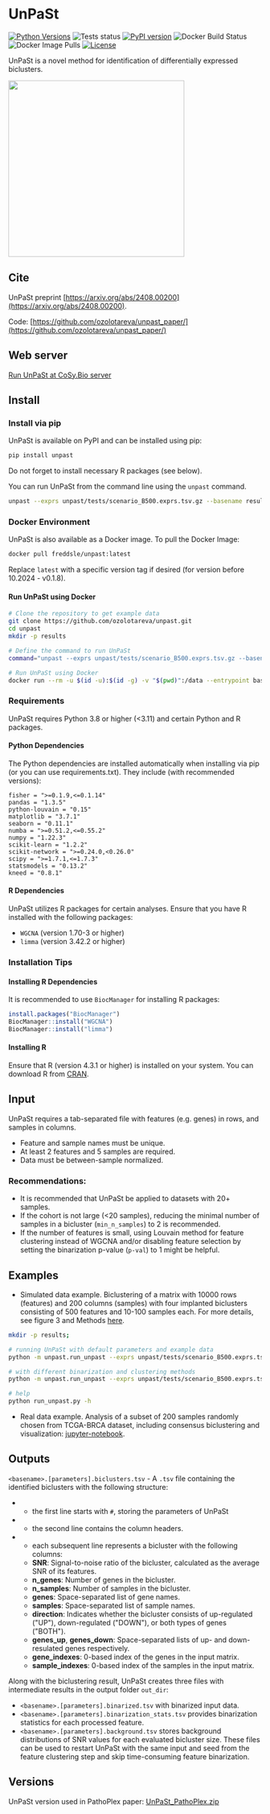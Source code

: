# UnPaSt
[![Python Versions](https://img.shields.io/pypi/pyversions/unpast.svg)](https://pypi.org/project/unpast/)
![Tests status](https://github.com/ozolotareva/unpast/actions/workflows/run_tests.yml/badge.svg)
[![PyPI version](https://badge.fury.io/py/unpast.svg)](https://badge.fury.io/py/unpast)
![Docker Build Status](https://github.com/ozolotareva/unpast/actions/workflows/docker-publish.yml/badge.svg)
![Docker Image Pulls](https://img.shields.io/docker/pulls/freddsle/unpast)
[![License](https://img.shields.io/pypi/l/unpast.svg)](https://github.com/ozolotareva/unpast/blob/main/LICENSE)


UnPaSt is a novel method for identification of differentially expressed biclusters.

<img src="https://apps.cosy.bio/unpast/assets/DESMOND2_steps2.png"  height="350">

## Cite
UnPaSt preprint [https://arxiv.org/abs/2408.00200](https://arxiv.org/abs/2408.00200).

Code: [https://github.com/ozolotareva/unpast_paper/](https://github.com/ozolotareva/unpast_paper/)

## Web server
[Run UnPaSt at CoSy.Bio server](https://apps.cosy.bio/unpast/)

## Install

### Install via pip

UnPaSt is available on PyPI and can be installed using pip:

```bash
pip install unpast
```
Do not forget to install necessary R packages (see below).

You can run UnPaSt from the command line using the `unpast` command.

```bash
unpast --exprs unpast/tests/scenario_B500.exprs.tsv.gz --basename results/scenario_B500
```

### Docker Environment

UnPaSt is also available as a Docker image. To pull the Docker Image:

```bash
docker pull freddsle/unpast:latest
```

Replace `latest` with a specific version tag if desired (for version before 10.2024 - v0.1.8).

#### Run UnPaSt using Docker

```bash
# Clone the repository to get example data
git clone https://github.com/ozolotareva/unpast.git
cd unpast
mkdir -p results

# Define the command to run UnPaSt
command="unpast --exprs unpast/tests/scenario_B500.exprs.tsv.gz --basename results/scenario_B500 --verbose"

# Run UnPaSt using Docker
docker run --rm -u $(id -u):$(id -g) -v "$(pwd)":/data --entrypoint bash freddsle/unpast -c "cd /data && PYTHONPATH=/data $command"
```

### Requirements

UnPaSt requires Python 3.8 or higher (<3.11) and certain Python and R packages.

#### Python Dependencies

The Python dependencies are installed automatically when installing via pip (or you can use requirements.txt). They include (with recommended versions):

```
fisher = ">=0.1.9,<=0.1.14"
pandas = "1.3.5"
python-louvain = "0.15"
matplotlib = "3.7.1"
seaborn = "0.11.1"
numba = ">=0.51.2,<=0.55.2"
numpy = "1.22.3"
scikit-learn = "1.2.2"
scikit-network = ">=0.24.0,<0.26.0"
scipy = ">=1.7.1,<=1.7.3"
statsmodels = "0.13.2"
kneed = "0.8.1"
```

#### R Dependencies

UnPaSt utilizes R packages for certain analyses. Ensure that you have R installed with the following packages:

- `WGCNA` (version 1.70-3 or higher)
- `limma` (version 3.42.2 or higher)

### Installation Tips

#### Installing R Dependencies

It is recommended to use `BiocManager` for installing R packages:

```R
install.packages("BiocManager")
BiocManager::install("WGCNA")
BiocManager::install("limma")
```

#### Installing R

Ensure that R (version 4.3.1 or higher) is installed on your system. You can download R from [CRAN](https://cran.r-project.org/).


## Input
UnPaSt requires a tab-separated file with features (e.g. genes) in rows, and samples in columns.
* Feature and sample names must be unique.
* At least 2 features and 5 samples are required.
* Data must be between-sample normalized.

### Recommendations: 
* It is recommended that UnPaSt be applied to datasets with 20+ samples.
* If the cohort is not large (<20 samples), reducing the minimal number of samples in a bicluster (`min_n_samples`) to 2 is recommended. 
* If the number of features is small, using Louvain method for feature clustering instead of WGCNA and/or disabling feature selection by setting the binarization p-value (`p-val`) to 1 might be helpful.

## Examples
* Simulated data example. Biclustering of a matrix with 10000 rows (features) and 200 columns (samples) with four implanted biclusters consisting of 500 features and 10-100 samples each. For more details, see figure 3 and Methods [here](https://arxiv.org/abs/2408.00200).
  
```bash
mkdir -p results;

# running UnPaSt with default parameters and example data
python -m unpast.run_unpast --exprs unpast/tests/scenario_B500.exprs.tsv.gz --basename results/scenario_B500

# with different binarization and clustering methods
python -m unpast.run_unpast --exprs unpast/tests/scenario_B500.exprs.tsv.gz --basename results/scenario_B500 --binarization ward --clustering Louvain

# help
python run_unpast.py -h
```
* Real data example. Analysis of a subset of 200 samples randomly chosen from TCGA-BRCA dataset, including consensus biclustering and visualization:
  [jupyter-notebook](https://github.com/ozolotareva/unpast/blob/main/notebooks/UnPaSt_examples.ipynb).
  
## Outputs
`<basename>.[parameters].biclusters.tsv` - A `.tsv` file containing the identified biclusters with the following structure:

- * the first line starts with `#`, storing the parameters of UnPaSt
- * the second line contains the column headers.
- * each subsequent line represents a bicluster with the following columns:
  - **SNR**: Signal-to-noise ratio of the bicluster, calculated as the average SNR of its features.
  - **n_genes**: Number of genes in the bicluster.
  - **n_samples**: Number of samples in the bicluster.
  - **genes**: Space-separated list of gene names.
  - **samples**: Space-separated list of sample names.
  - **direction**: Indicates whether the bicluster consists of up-regulated ("UP"), down-regulated ("DOWN"), or both types of genes ("BOTH").
  - **genes_up**, **genes_down**: Space-separated lists of up- and down-resulated genes respectively.
  - **gene_indexes**: 0-based index of the genes in the input matrix.
  - **sample_indexes**: 0-based index of the samples in the input matrix.

Along with the biclustering result, UnPaSt creates three files with intermediate results in the output folder `out_dir`:
  - `<basename>.[parameters].binarized.tsv` with binarized input data.
  - `<basename>.[parameters].binarization_stats.tsv` provides binarization statistics for each processed feature.
  - `<basename>.[parameters].background.tsv` stores background distributions of SNR values for each evaluated bicluster size.
These files can be used to restart UnPaSt with the same input and seed from the feature clustering step and skip time-consuming feature binarization. 

## Versions
UnPaSt version used in PathoPlex paper: [UnPaSt_PathoPlex.zip](https://github.com/ozolotareva/unpast_paper/blob/main/paper/UnPaSt_PathoPlex.zip)
